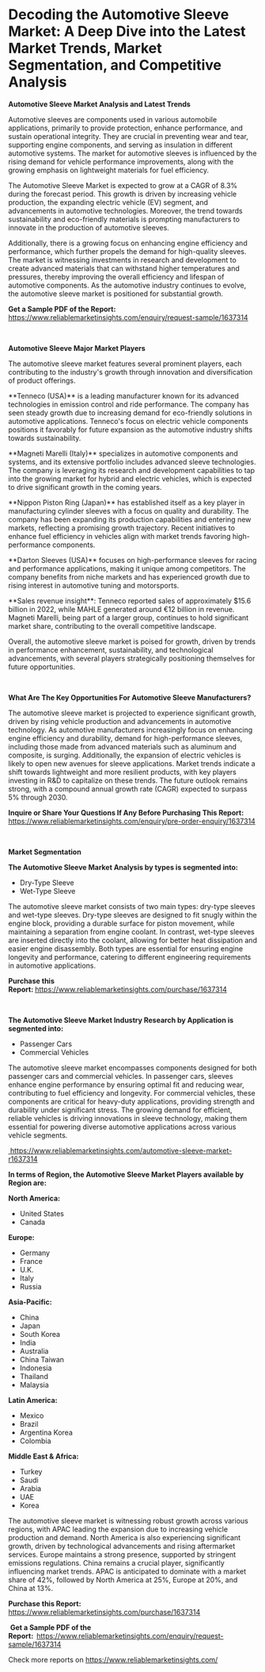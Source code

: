 <p><h1>Decoding the Automotive Sleeve Market: A Deep Dive into the Latest Market Trends, Market Segmentation, and Competitive Analysis</h1></p><p><strong>Automotive Sleeve Market Analysis and Latest Trends</strong></p>
<p><p>Automotive sleeves are components used in various automobile applications, primarily to provide protection, enhance performance, and sustain operational integrity. They are crucial in preventing wear and tear, supporting engine components, and serving as insulation in different automotive systems. The market for automotive sleeves is influenced by the rising demand for vehicle performance improvements, along with the growing emphasis on lightweight materials for fuel efficiency.</p><p>The Automotive Sleeve Market is expected to grow at a CAGR of 8.3% during the forecast period. This growth is driven by increasing vehicle production, the expanding electric vehicle (EV) segment, and advancements in automotive technologies. Moreover, the trend towards sustainability and eco-friendly materials is prompting manufacturers to innovate in the production of automotive sleeves. </p><p>Additionally, there is a growing focus on enhancing engine efficiency and performance, which further propels the demand for high-quality sleeves. The market is witnessing investments in research and development to create advanced materials that can withstand higher temperatures and pressures, thereby improving the overall efficiency and lifespan of automotive components. As the automotive industry continues to evolve, the automotive sleeve market is positioned for substantial growth.</p></p>
<p><strong>Get a Sample PDF of the Report:&nbsp;</strong> <a href="https://www.reliablemarketinsights.com/enquiry/request-sample/1637314?utm_campaign=3571&utm_medium=2&utm_source=Github&utm_content=ia&utm_term=30032025&utm_id=automotive-sleeve">https://www.reliablemarketinsights.com/enquiry/request-sample/1637314</a></p>
<p>&nbsp;</p>
<p><strong>Automotive Sleeve Major Market Players</strong></p>
<p><p>The automotive sleeve market features several prominent players, each contributing to the industry's growth through innovation and diversification of product offerings.</p><p>**Tenneco (USA)** is a leading manufacturer known for its advanced technologies in emission control and ride performance. The company has seen steady growth due to increasing demand for eco-friendly solutions in automotive applications. Tenneco's focus on electric vehicle components positions it favorably for future expansion as the automotive industry shifts towards sustainability.</p><p>**Magneti Marelli (Italy)** specializes in automotive components and systems, and its extensive portfolio includes advanced sleeve technologies. The company is leveraging its research and development capabilities to tap into the growing market for hybrid and electric vehicles, which is expected to drive significant growth in the coming years.</p><p>**Nippon Piston Ring (Japan)** has established itself as a key player in manufacturing cylinder sleeves with a focus on quality and durability. The company has been expanding its production capabilities and entering new markets, reflecting a promising growth trajectory. Recent initiatives to enhance fuel efficiency in vehicles align with market trends favoring high-performance components.</p><p>**Darton Sleeves (USA)** focuses on high-performance sleeves for racing and performance applications, making it unique among competitors. The company benefits from niche markets and has experienced growth due to rising interest in automotive tuning and motorsports.</p><p>**Sales revenue insight**: Tenneco reported sales of approximately $15.6 billion in 2022, while MAHLE generated around €12 billion in revenue. Magneti Marelli, being part of a larger group, continues to hold significant market share, contributing to the overall competitive landscape.</p><p>Overall, the automotive sleeve market is poised for growth, driven by trends in performance enhancement, sustainability, and technological advancements, with several players strategically positioning themselves for future opportunities.</p></p>
<p>&nbsp;</p>
<p><strong>What Are The Key Opportunities For Automotive Sleeve Manufacturers?</strong></p>
<p><p>The automotive sleeve market is projected to experience significant growth, driven by rising vehicle production and advancements in automotive technology. As automotive manufacturers increasingly focus on enhancing engine efficiency and durability, demand for high-performance sleeves, including those made from advanced materials such as aluminum and composite, is surging. Additionally, the expansion of electric vehicles is likely to open new avenues for sleeve applications. Market trends indicate a shift towards lightweight and more resilient products, with key players investing in R&D to capitalize on these trends. The future outlook remains strong, with a compound annual growth rate (CAGR) expected to surpass 5% through 2030.</p></p>
<p><strong>Inquire or Share Your Questions If Any Before Purchasing This Report:</strong> <a href="https://www.reliablemarketinsights.com/enquiry/pre-order-enquiry/1637314?utm_campaign=3571&utm_medium=2&utm_source=Github&utm_content=ia&utm_term=30032025&utm_id=automotive-sleeve">https://www.reliablemarketinsights.com/enquiry/pre-order-enquiry/1637314</a></p>
<p>&nbsp;</p>
<p><strong>Market Segmentation</strong></p>
<p><strong>The Automotive Sleeve Market Analysis by types is segmented into:</strong></p>
<p><ul><li>Dry-Type Sleeve</li><li>Wet-Type Sleeve</li></ul></p>
<p><p>The automotive sleeve market consists of two main types: dry-type sleeves and wet-type sleeves. Dry-type sleeves are designed to fit snugly within the engine block, providing a durable surface for piston movement, while maintaining a separation from engine coolant. In contrast, wet-type sleeves are inserted directly into the coolant, allowing for better heat dissipation and easier engine disassembly. Both types are essential for ensuring engine longevity and performance, catering to different engineering requirements in automotive applications.</p></p>
<p><strong>Purchase this Report:&nbsp;</strong><a href="https://www.reliablemarketinsights.com/purchase/1637314?utm_campaign=3571&utm_medium=2&utm_source=Github&utm_content=ia&utm_term=30032025&utm_id=automotive-sleeve">https://www.reliablemarketinsights.com/purchase/1637314</a></p>
<p>&nbsp;</p>
<p><strong>The Automotive Sleeve Market Industry Research by Application is segmented into:</strong></p>
<p><ul><li>Passenger Cars</li><li>Commercial Vehicles</li></ul></p>
<p><p>The automotive sleeve market encompasses components designed for both passenger cars and commercial vehicles. In passenger cars, sleeves enhance engine performance by ensuring optimal fit and reducing wear, contributing to fuel efficiency and longevity. For commercial vehicles, these components are critical for heavy-duty applications, providing strength and durability under significant stress. The growing demand for efficient, reliable vehicles is driving innovations in sleeve technology, making them essential for powering diverse automotive applications across various vehicle segments.</p></p>
<p><a href="https://www.reliablemarketinsights.com/automotive-sleeve-market-r1637314?utm_campaign=3571&utm_medium=2&utm_source=Github&utm_content=ia&utm_term=30032025&utm_id=automotive-sleeve">&nbsp;https://www.reliablemarketinsights.com/automotive-sleeve-market-r1637314</a></p>
<p><strong>In terms of Region, the Automotive Sleeve Market Players available by Region are:</strong></p>
<p>
    <p> <strong> North America: </strong>
        <ul>
            <li>United States</li>
            <li>Canada</li>
        </ul>
        </p> 
    <p> <strong> Europe: </strong>
        <ul>
            <li>Germany</li>
            <li>France</li>
            <li>U.K.</li>
            <li>Italy</li>
            <li>Russia</li>
        </ul>
        </p> 
    <p> <strong> Asia-Pacific: </strong>
        <ul>
            <li>China</li>
            <li>Japan</li>
            <li>South Korea</li>
            <li>India</li>
            <li>Australia</li>
            <li>China Taiwan</li>
            <li>Indonesia</li>
            <li>Thailand</li>
            <li>Malaysia</li>
        </ul>
        </p> 
    <p> <strong> Latin America: </strong>
        <ul>
            <li>Mexico</li>
            <li>Brazil</li>
            <li>Argentina Korea</li>
            <li>Colombia</li>
        </ul>
        </p> 
    <p> <strong> Middle East & Africa: </strong>
        <ul>
            <li>Turkey</li>
            <li>Saudi</li>
            <li>Arabia</li>
            <li>UAE</li>
            <li>Korea</li>
        </ul>
    </p>
    </p>
<p><p>The automotive sleeve market is witnessing robust growth across various regions, with APAC leading the expansion due to increasing vehicle production and demand. North America is also experiencing significant growth, driven by technological advancements and rising aftermarket services. Europe maintains a strong presence, supported by stringent emissions regulations. China remains a crucial player, significantly influencing market trends. APAC is anticipated to dominate with a market share of 42%, followed by North America at 25%, Europe at 20%, and China at 13%.</p></p>
<p><strong>Purchase this Report: </strong><a href="https://www.reliablemarketinsights.com/purchase/1637314?utm_campaign=3571&utm_medium=2&utm_source=Github&utm_content=ia&utm_term=30032025&utm_id=automotive-sleeve">https://www.reliablemarketinsights.com/purchase/1637314</a></p>
<p>&nbsp;<strong>Get a Sample PDF of the Report:&nbsp;&nbsp;</strong><a href="https://www.reliablemarketinsights.com/enquiry/request-sample/1637314?utm_campaign=3571&utm_medium=2&utm_source=Github&utm_content=ia&utm_term=30032025&utm_id=automotive-sleeve">https://www.reliablemarketinsights.com/enquiry/request-sample/1637314</a></p>
<p><strong></strong></p>
<p>Check more reports on <a href="https://www.reliablemarketinsights.com/?utm_campaign=3571&utm_medium=2&utm_source=Github&utm_content=ia&utm_term=30032025&utm_id=automotive-sleeve">https://www.reliablemarketinsights.com/</a></p>